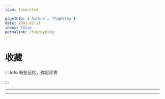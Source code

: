 ```yaml
---
icon: favoritea

pageInfo: ['Author', 'PageView']
date: 1993-02-13
index: false
permalink: /Yao/myblog/
---
```


# 收藏

::: info 有些记忆，弥足珍贵

:::

---

<Catalog base='/Yao/myblog' />

---
